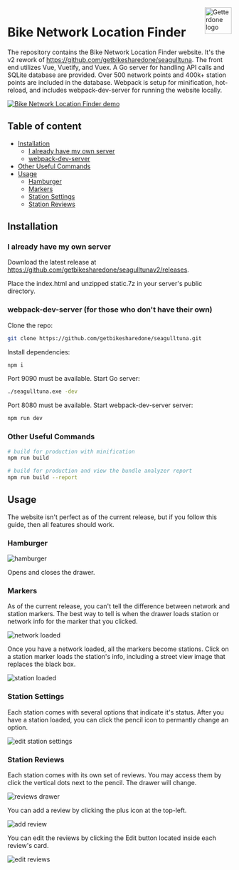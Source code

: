 <a href="https://github.com/getbikesharedone/">
    <img src="https://avatars1.githubusercontent.com/u/31987199?v=4&s=200" alt="Getterdone logo" title="Getterdone" align="right" height="60" />
</a>

Bike Network Location Finder
======================

The repository contains the Bike Network Location Finder website. It's the v2 rework of https://github.com/getbikesharedone/seagulltuna. The front end utilizes Vue, Vuetify, and Vuex. A Go server for handling API calls and SQLite database are provided. Over 500 network points and 400k+ station points are included in the database. Webpack is setup for minification, hot-reload, and includes webpack-dev-server for running the website locally.

[![Bike Network Location Finder demo](https://i.imgur.com/zvSk9PM.png)](https://seagulltunav2.neuralspaz.com/#//)

## Table of content

- [Installation](#installation)
    - [I already have my own server](#i-already-have-my-own-server)
    - [webpack-dev-server](#webpack-dev-server)
- [Other Useful Commands](#other-useful-commands)
- [Usage](#usage)
    - [Hamburger](#hamburger)
    - [Markers](#markers)
    - [Station Settings](#station-settings)
    - [Station Reviews](#station-reviews)

## Installation

### I already have my own server

Download the latest release at https://github.com/getbikesharedone/seagulltunav2/releases.

Place the index.html and unzipped static.7z in your server's public directory.


### webpack-dev-server (for those who don't have their own)

Clone the repo:
```bash
git clone https://github.com/getbikesharedone/seagulltuna.git
```

Install dependencies:
```bash
npm i
```

Port 9090 must be available. Start Go server:
```bash
./seagulltuna.exe -dev
```

Port 8080 must be available. Start webpack-dev-server server:
```bash
npm run dev
```

### Other Useful Commands

```bash
# build for production with minification
npm run build
```

```bash
# build for production and view the bundle analyzer report
npm run build --report
```

## Usage

The website isn't perfect as of the current release, but if you follow this guide, then all features should work.

### Hamburger

![hamburger](https://i.imgur.com/YQsbnTk.png)

Opens and closes the drawer.

### Markers

As of the current release, you can't tell the difference between network and station markers. The best way to tell is when the drawer loads station or network info for the marker that you clicked.

![network loaded](https://i.imgur.com/y5HFQhP.png)

Once you have a network loaded, all the markers become stations. Click on a station marker loads the station's info, including a street view image that replaces the black box.

![station loaded](https://i.imgur.com/xkaErjv.png)

### Station Settings

Each station comes with several options that indicate it's status. After you have a station loaded, you can click the pencil icon to permantly change an option.

![edit station settings](https://i.imgur.com/denxjVl.png)

### Station Reviews

Each station comes with its own set of reviews. You may access them by click the vertical dots next to the pencil. The drawer will change.

![reviews drawer](https://i.imgur.com/Cd3cVkp.png)

You can add a review by clicking the plus icon at the top-left.

![add review](https://i.imgur.com/VDVi1Yw.png)

You can edit the reviews by clicking the Edit button located inside each review's card.

![edit reviews](https://i.imgur.com/Ik0thJH.png)
